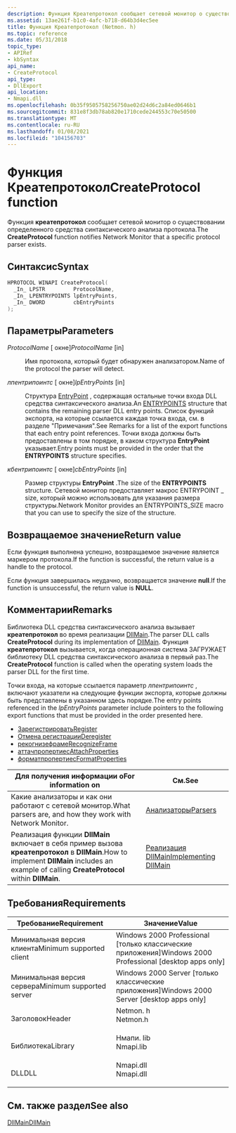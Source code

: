 ```yaml
---
description: Функция Креатепротокол сообщает сетевой монитор о существовании определенного средства синтаксического анализа протокола.
ms.assetid: 13ae261f-b1c0-4afc-b718-d64b3d4ec5ee
title: Функция Креатепротокол (Netmon. h)
ms.topic: reference
ms.date: 05/31/2018
topic_type:
- APIRef
- kbSyntax
api_name:
- CreateProtocol
api_type:
- DllExport
api_location:
- Nmapi.dll
ms.openlocfilehash: 0b35f9505758256750ae02d24d6c2a84ed0646b1
ms.sourcegitcommit: 831e8f3db78ab820e1710cede244553c70e50500
ms.translationtype: MT
ms.contentlocale: ru-RU
ms.lasthandoff: 01/08/2021
ms.locfileid: "104156703"
---
```

# <a name="createprotocol-function"></a><span data-ttu-id="03593-103">Функция Креатепротокол</span><span class="sxs-lookup"><span data-stu-id="03593-103">CreateProtocol function</span></span>

<span data-ttu-id="03593-104">Функция **креатепротокол** сообщает сетевой монитор о существовании определенного средства синтаксического анализа протокола.</span><span class="sxs-lookup"><span data-stu-id="03593-104">The **CreateProtocol** function notifies Network Monitor that a specific protocol parser exists.</span></span>

## <a name="syntax"></a><span data-ttu-id="03593-105">Синтаксис</span><span class="sxs-lookup"><span data-stu-id="03593-105">Syntax</span></span>


```C++
HPROTOCOL WINAPI CreateProtocol(
  _In_ LPSTR         ProtocolName,
  _In_ LPENTRYPOINTS lpEntryPoints,
  _In_ DWORD         cbEntryPoints
);
```



## <a name="parameters"></a><span data-ttu-id="03593-106">Параметры</span><span class="sxs-lookup"><span data-stu-id="03593-106">Parameters</span></span>

<dl> <dt>

<span data-ttu-id="03593-107">*ProtocolName* \[ окне\]</span><span class="sxs-lookup"><span data-stu-id="03593-107">*ProtocolName* \[in\]</span></span>
</dt> <dd>

<span data-ttu-id="03593-108">Имя протокола, который будет обнаружен анализатором.</span><span class="sxs-lookup"><span data-stu-id="03593-108">Name of the protocol the parser will detect.</span></span>

</dd> <dt>

<span data-ttu-id="03593-109">*лпентрипоинтс* \[ окне\]</span><span class="sxs-lookup"><span data-stu-id="03593-109">*lpEntryPoints* \[in\]</span></span>
</dt> <dd>

<span data-ttu-id="03593-110">Структура [EntryPoint](entrypoints.md) , содержащая остальные точки входа DLL средства синтаксического анализа.</span><span class="sxs-lookup"><span data-stu-id="03593-110">An [ENTRYPOINTS](entrypoints.md) structure that contains the remaining parser DLL entry points.</span></span> <span data-ttu-id="03593-111">Список функций экспорта, на которые ссылается каждая точка входа, см. в разделе "Примечания".</span><span class="sxs-lookup"><span data-stu-id="03593-111">See Remarks for a list of the export functions that each entry point references.</span></span> <span data-ttu-id="03593-112">Точки входа должны быть предоставлены в том порядке, в каком структура **EntryPoint** указывает.</span><span class="sxs-lookup"><span data-stu-id="03593-112">Entry points must be provided in the order that the **ENTRYPOINTS** structure specifies.</span></span>

</dd> <dt>

<span data-ttu-id="03593-113">*кбентрипоинтс* \[ окне\]</span><span class="sxs-lookup"><span data-stu-id="03593-113">*cbEntryPoints* \[in\]</span></span>
</dt> <dd>

<span data-ttu-id="03593-114">Размер структуры **EntryPoint** .</span><span class="sxs-lookup"><span data-stu-id="03593-114">The size of the **ENTRYPOINTS** structure.</span></span> <span data-ttu-id="03593-115">Сетевой монитор предоставляет макрос ENTRYPOINT \_ size, который можно использовать для указания размера структуры.</span><span class="sxs-lookup"><span data-stu-id="03593-115">Network Monitor provides an ENTRYPOINTS\_SIZE macro that you can use to specify the size of the structure.</span></span>

</dd> </dl>

## <a name="return-value"></a><span data-ttu-id="03593-116">Возвращаемое значение</span><span class="sxs-lookup"><span data-stu-id="03593-116">Return value</span></span>

<span data-ttu-id="03593-117">Если функция выполнена успешно, возвращаемое значение является маркером протокола.</span><span class="sxs-lookup"><span data-stu-id="03593-117">If the function is successful, the return value is a handle to the protocol.</span></span>

<span data-ttu-id="03593-118">Если функция завершилась неудачно, возвращается значение **null**.</span><span class="sxs-lookup"><span data-stu-id="03593-118">If the function is unsuccessful, the return value is **NULL**.</span></span>

## <a name="remarks"></a><span data-ttu-id="03593-119">Комментарии</span><span class="sxs-lookup"><span data-stu-id="03593-119">Remarks</span></span>

<span data-ttu-id="03593-120">Библиотека DLL средства синтаксического анализа вызывает **креатепротокол** во время реализации [DllMain](dllmain-parser.md).</span><span class="sxs-lookup"><span data-stu-id="03593-120">The parser DLL calls **CreateProtocol** during its implementation of [DllMain](dllmain-parser.md).</span></span> <span data-ttu-id="03593-121">Функция **креатепротокол** вызывается, когда операционная система ЗАГРУЖАЕТ библиотеку DLL средства синтаксического анализа в первый раз.</span><span class="sxs-lookup"><span data-stu-id="03593-121">The **CreateProtocol** function is called when the operating system loads the parser DLL for the first time.</span></span>

<span data-ttu-id="03593-122">Точки входа, на которые ссылается параметр *лпентрипоинтс* , включают указатели на следующие функции экспорта, которые должны быть представлены в указанном здесь порядке.</span><span class="sxs-lookup"><span data-stu-id="03593-122">The entry points referenced in the *lpEntryPoints* parameter include pointers to the following export functions that must be provided in the order presented here.</span></span>

-   [<span data-ttu-id="03593-123">Зарегистрировать</span><span class="sxs-lookup"><span data-stu-id="03593-123">Register</span></span>](register-parser.md)
-   [<span data-ttu-id="03593-124">Отмена регистрации</span><span class="sxs-lookup"><span data-stu-id="03593-124">Deregister</span></span>](deregister.md)
-   [<span data-ttu-id="03593-125">рекогнизефраме</span><span class="sxs-lookup"><span data-stu-id="03593-125">RecognizeFrame</span></span>](recognizeframe.md)
-   [<span data-ttu-id="03593-126">аттачпропертиес</span><span class="sxs-lookup"><span data-stu-id="03593-126">AttachProperties</span></span>](attachproperties.md)
-   [<span data-ttu-id="03593-127">форматпропертиес</span><span class="sxs-lookup"><span data-stu-id="03593-127">FormatProperties</span></span>](formatproperties.md)



| <span data-ttu-id="03593-128">Для получения информации о</span><span class="sxs-lookup"><span data-stu-id="03593-128">For information on</span></span>                                                                                 | <span data-ttu-id="03593-129">См.</span><span class="sxs-lookup"><span data-stu-id="03593-129">See</span></span>                                                     |
|----------------------------------------------------------------------------------------------------|---------------------------------------------------------|
| <span data-ttu-id="03593-130">Какие анализаторы и как они работают с сетевой монитор.</span><span class="sxs-lookup"><span data-stu-id="03593-130">What parsers are, and how they work with Network Monitor.</span></span>                                          | [<span data-ttu-id="03593-131">Анализаторы</span><span class="sxs-lookup"><span data-stu-id="03593-131">Parsers</span></span>](parsers.md)                                  |
| <span data-ttu-id="03593-132">Реализация функции **DllMain** включает в себя пример вызова **креатепротокол** в **DllMain**.</span><span class="sxs-lookup"><span data-stu-id="03593-132">How to implement **DllMain** includes an example of calling **CreateProtocol** within **DllMain**.</span></span> | [<span data-ttu-id="03593-133">Реализация DllMain</span><span class="sxs-lookup"><span data-stu-id="03593-133">Implementing DllMain</span></span>](implementing-dllmain-parser.md) |



 

## <a name="requirements"></a><span data-ttu-id="03593-134">Требования</span><span class="sxs-lookup"><span data-stu-id="03593-134">Requirements</span></span>



| <span data-ttu-id="03593-135">Требование</span><span class="sxs-lookup"><span data-stu-id="03593-135">Requirement</span></span> | <span data-ttu-id="03593-136">Значение</span><span class="sxs-lookup"><span data-stu-id="03593-136">Value</span></span> |
|-------------------------------------|--------------------------------------------------------------------------------------|
| <span data-ttu-id="03593-137">Минимальная версия клиента</span><span class="sxs-lookup"><span data-stu-id="03593-137">Minimum supported client</span></span><br/> | <span data-ttu-id="03593-138">Windows 2000 Professional \[только классические приложения\]</span><span class="sxs-lookup"><span data-stu-id="03593-138">Windows 2000 Professional \[desktop apps only\]</span></span><br/>                           |
| <span data-ttu-id="03593-139">Минимальная версия сервера</span><span class="sxs-lookup"><span data-stu-id="03593-139">Minimum supported server</span></span><br/> | <span data-ttu-id="03593-140">Windows 2000 Server \[только классические приложения\]</span><span class="sxs-lookup"><span data-stu-id="03593-140">Windows 2000 Server \[desktop apps only\]</span></span><br/>                                 |
| <span data-ttu-id="03593-141">Заголовок</span><span class="sxs-lookup"><span data-stu-id="03593-141">Header</span></span><br/>                   | <dl> <span data-ttu-id="03593-142"><dt>Netmon. h</dt></span><span class="sxs-lookup"><span data-stu-id="03593-142"><dt>Netmon.h</dt></span></span> </dl>  |
| <span data-ttu-id="03593-143">Библиотека</span><span class="sxs-lookup"><span data-stu-id="03593-143">Library</span></span><br/>                  | <dl> <span data-ttu-id="03593-144"><dt>Нмапи. lib</dt></span><span class="sxs-lookup"><span data-stu-id="03593-144"><dt>Nmapi.lib</dt></span></span> </dl> |
| <span data-ttu-id="03593-145">DLL</span><span class="sxs-lookup"><span data-stu-id="03593-145">DLL</span></span><br/>                      | <dl> <span data-ttu-id="03593-146"><dt>Nmapi.dll</dt></span><span class="sxs-lookup"><span data-stu-id="03593-146"><dt>Nmapi.dll</dt></span></span> </dl> |



## <a name="see-also"></a><span data-ttu-id="03593-147">См. также раздел</span><span class="sxs-lookup"><span data-stu-id="03593-147">See also</span></span>

<dl> <dt>

[<span data-ttu-id="03593-148">DllMain</span><span class="sxs-lookup"><span data-stu-id="03593-148">DllMain</span></span>](/windows/desktop/Dlls/dllmain)
</dt> </dl>

 

